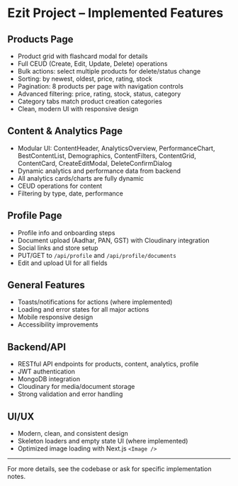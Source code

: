 # Ezit Project – Implemented Features

## Products Page

- Product grid with flashcard modal for details
- Full CEUD (Create, Edit, Update, Delete) operations
- Bulk actions: select multiple products for delete/status change
- Sorting: by newest, oldest, price, rating, stock
- Pagination: 8 products per page with navigation controls
- Advanced filtering: price, rating, stock, status, category
- Category tabs match product creation categories
- Clean, modern UI with responsive design

## Content & Analytics Page

- Modular UI: ContentHeader, AnalyticsOverview, PerformanceChart, BestContentList, Demographics, ContentFilters, ContentGrid, ContentCard, CreateEditModal, DeleteConfirmDialog
- Dynamic analytics and performance data from backend
- All analytics cards/charts are fully dynamic
- CEUD operations for content
- Filtering by type, date, performance

## Profile Page

- Profile info and onboarding steps
- Document upload (Aadhar, PAN, GST) with Cloudinary integration
- Social links and store setup
- PUT/GET to `/api/profile` and `/api/profile/documents`
- Edit and upload UI for all fields

## General Features

- Toasts/notifications for actions (where implemented)
- Loading and error states for all major actions
- Mobile responsive design
- Accessibility improvements

## Backend/API

- RESTful API endpoints for products, content, analytics, profile
- JWT authentication
- MongoDB integration
- Cloudinary for media/document storage
- Strong validation and error handling

## UI/UX

- Modern, clean, and consistent design
- Skeleton loaders and empty state UI (where implemented)
- Optimized image loading with Next.js `<Image />`

---

For more details, see the codebase or ask for specific implementation notes.
